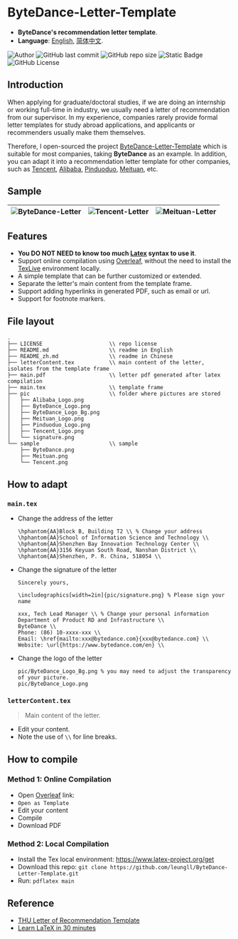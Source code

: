 <!--
 * @Author: Lili Liang
 * @Date: 2024-05-19 21:22:15
 * @LastEditors: Lili Liang
 * @LastEditTime: 2024-05-22 11:11:36
 * @Description: Please set description
-->
# ByteDance-Letter-Template
- **ByteDance's recommendation letter template**.
- **Language**: [English](README.md), [简体中文](README_zh.md).

![Author](https://img.shields.io/badge/Author-Lili_Liang-red)
![GitHub last commit](https://img.shields.io/github/last-commit/leungll/ByteDance-Letter-Template?color=yellow)
![GitHub repo size](https://img.shields.io/github/repo-size/leungll/ByteDance-Letter-Template)
![Static Badge](https://img.shields.io/badge/language-latex-orange)
![GitHub License](https://img.shields.io/github/license/leungll/ByteDance-Letter-Template?color=green)

## Introduction
When applying for graduate/doctoral studies, if we are doing an internship or working full-time in industry, we usually need a letter of recommendation from our supervisor. In my experience, companies rarely provide formal letter templates for study abroad applications, and applicants or recommenders usually make them themselves. 

Therefore, I open-sourced the project [ByteDance-Letter-Template](https://github.com/leungll/ByteDance-Letter-Template) which is suitable for most companies, taking **ByteDance** as an example. In addition, you can adapt it into a recommendation letter template for other companies, such as <u>Tencent</u>, <u>Alibaba</u>, <u>Pinduoduo</u>, <u>Meituan</u>, etc.

## Sample
![ByteDance-Letter](https://cdn.jsdelivr.net/gh/leungll/MyImgHosting/img/ByteDance-Letter.png) | ![Tencent-Letter](https://cdn.jsdelivr.net/gh/leungll/MyImgHosting/img/Tencent-Letter.png) | ![Meituan-Letter](https://cdn.jsdelivr.net/gh/leungll/MyImgHosting/img/Meituan-Letter.png)
---|---|---

## Features
- **You DO NOT NEED to know too much [Latex](https://www.overleaf.com/learn/latex/Learn_LaTeX_in_30_minutes) syntax to use it**.
- Support online compilation using [Overleaf](), without the need to install the [TexLive](https://tug.org/texlive) environment locally.
- A simple template that can be further customized or extended.
- Separate the letter's main content from the template frame.
- Support adding hyperlinks in generated PDF, such as email or url.
- Support for footnote markers.

## File layout
```
.
├── LICENSE                     \\ repo license
├── README.md                   \\ readme in English
├── README_zh.md                \\ readme in Chinese
├── letterContent.tex           \\ main content of the letter, isolates from the template frame
├── main.pdf                    \\ letter pdf generated after latex compilation
├── main.tex                    \\ template frame
├── pic                         \\ folder where pictures are stored
│   ├── Alibaba_Logo.png
│   ├── ByteDance_Logo.png
│   ├── ByteDance_Logo_Bg.png
│   ├── Meituan_Logo.png
│   ├── Pinduoduo_Logo.png
│   ├── Tencent_Logo.png
│   └── signature.png
└── sample                      \\ sample
    ├── ByteDance.png
    ├── Meituan.png
    └── Tencent.png
```

## How to adapt
### `main.tex`
- Change the address of the letter
    ```
    \hphantom{AA}Block B, Building T2 \\ % Change your address
    \hphantom{AA}School of Information Science and Technology \\
    \hphantom{AA}Shenzhen Bay Innovation Technology Center \\
    \hphantom{AA}3156 Keyuan South Road, Nanshan District \\
    \hphantom{AA}Shenzhen, P. R. China, 518054 \\
    ```

- Change the signature of the letter
    ```
    Sincerely yours,

    \includegraphics[width=2in]{pic/signature.png} % Please sign your name

    xxx, Tech Lead Manager \\ % Change your personal information
    Department of Product RD and Infrastructure \\
    ByteDance \\
    Phone: (86) 10-xxxx-xxx \\ 
    Email: \href{mailto:xxx@bytedance.com}{xxx@bytedance.com} \\
    Website: \url{https://www.bytedance.com/en} \\
    ```

- Change the logo of the letter
    ```
    pic/ByteDance_Logo_Bg.png % you may need to adjust the transparency of your picture.
    pic/ByteDance_Logo.png
    ```

### `letterContent.tex` 
> Main content of the letter.
- Edit your content.
- Note the use of `\\` for line breaks.

## How to compile
### Method 1: Online Compilation
- Open [Overleaf](https://www.overleaf.com/latex/templates/bytedance-letter-template/pfspzqjqjrhm) link:
- `Open as Template`
- Edit your content
- Compile
- Download PDF

### Method 2: Local Compilation
- Install the Tex local environment: https://www.latex-project.org/get
- Download this repo: `git clone https://github.com/leungll/ByteDance-Letter-Template.git`
- Run: `pdflatex main`

## Reference
- [THU Letter of Recommendation Template](https://www.overleaf.com/latex/templates/thu-letter-of-recommendation-template/ghjfgfhykprk)
- [Learn LaTeX in 30 minutes](https://www.overleaf.com/learn/latex/Learn_LaTeX_in_30_minutes)